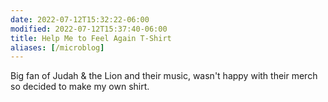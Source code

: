 ```yaml
---
date: 2022-07-12T15:32:22-06:00
modified: 2022-07-12T15:37:40-06:00
title: Help Me to Feel Again T-Shirt
aliases: [/microblog]
---
```


Big fan of Judah & the Lion and their music, wasn't happy with their merch so decided to make my own shirt.
